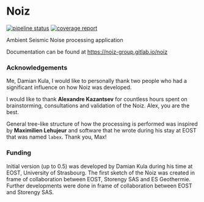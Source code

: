 # Noiz
[![pipeline status](https://gitlab.com/noiz-group/noiz/badges/master/pipeline.svg)](https://gitlab.com/noiz-group/noiz/commits/master)
[![coverage report](https://gitlab.com/noiz-group/noiz/badges/master/coverage.svg)](https://gitlab.com/noiz-group/noiz/commits/master)

Ambient Seismic Noise processing application

Documentation can be found at https://noiz-group.gitlab.io/noiz

### Acknowledgements

Me, Damian Kula, I would like to personally thank two people who had a significant influence on how Noiz was developed.

I would like to thank **Alexandre Kazantsev** for countless hours spent on brainstorming, consultations and validation of the Noiz.
Alex, you are the best.

General tree-like structure of how the processing is performed was inspired by **Maximilien Lehujeur** and software that he wrote during his stay at EOST that was named `labex`.
Thank you, Max!

### Funding

Initial version (up to 0.5) was developed by Damian Kula during his time at EOST, University of Strasbourg.
The first sketch of the Noiz was created in frame of collaboration between EOST, Storengy SAS and ES Geothermie.
Further developments were done in frame of collaboration between EOST and Storengy SAS.

